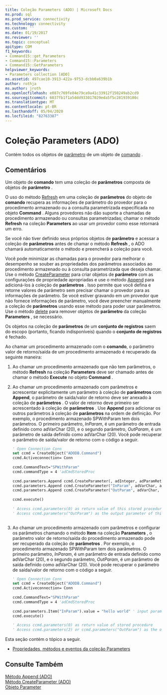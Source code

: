 ```yaml
---
title: Coleção Parameters (ADO) | Microsoft Docs
ms.prod: sql
ms.prod_service: connectivity
ms.technology: connectivity
ms.custom: ''
ms.date: 01/19/2017
ms.reviewer: ''
ms.topic: conceptual
apitype: COM
f1_keywords:
- Command15::get_Parameters
- Command15::Parameters
- Command15::GetParameters
helpviewer_keywords:
- Parameters collection [ADO]
ms.assetid: 497cae10-3913-422a-9753-dcbb0a639b1b
author: rothja
ms.author: jroth
ms.openlocfilehash: e087c769fe84e79ca9a41c33912f150249ab2cd9
ms.sourcegitcommit: 6037fb1f1a5ddd933017029eda5f5c281939100c
ms.translationtype: MT
ms.contentlocale: pt-BR
ms.lasthandoff: 05/04/2020
ms.locfileid: "82763387"
---
```

# <a name="parameters-collection-ado"></a>Coleção Parameters (ADO)
Contém todos os objetos de [parâmetro](../../../ado/reference/ado-api/parameter-object.md) de um objeto de [comando](../../../ado/reference/ado-api/command-object-ado.md) .  
  
## <a name="remarks"></a>Comentários  
 Um objeto de **comando** tem uma coleção de **parâmetros** composta de objetos de **parâmetro** .  
  
 O uso do método [Refresh](../../../ado/reference/ado-api/refresh-method-ado.md) em uma coleção de **parâmetros** do objeto de **comando** recupera as informações de parâmetro do provedor para o procedimento armazenado ou a consulta parametrizada especificada no objeto **Command** . Alguns provedores não dão suporte a chamadas de procedimento armazenado ou consultas parametrizadas; chamar o método **Refresh** na coleção **Parameters** ao usar um provedor como esse retornará um erro.  
  
 Se você não tiver definido seus próprios objetos de **parâmetro** e acessar a coleção de **parâmetros** antes de chamar o método **Refresh** , o ADO chamará automaticamente o método e preencherá a coleção para você.  
  
 Você pode minimizar as chamadas para o provedor para melhorar o desempenho se souber as propriedades dos parâmetros associados ao procedimento armazenado ou à consulta parametrizada que deseja chamar. Use o método [CreateParameter](../../../ado/reference/ado-api/createparameter-method-ado.md) para criar objetos de **parâmetro** com as configurações de propriedade apropriadas e use o método [Append](../../../ado/reference/ado-api/append-method-ado.md) para adicioná-los à coleção de **parâmetros** . Isso permite que você defina e retorne valores de parâmetro sem precisar chamar o provedor para as informações de parâmetro. Se você estiver gravando em um provedor que não fornece informações de parâmetro, você deve preencher manualmente a coleção de **parâmetros** usando esse método para poder usar parâmetros. Use o método [delete](../../../ado/reference/ado-api/delete-method-ado-parameters-collection.md) para remover objetos de **parâmetro** da coleção **Parameters** , se necessário.  
  
 Os objetos na coleção de **parâmetros** de um **conjunto de registros** saem do escopo (portanto, ficando indisponíveis) quando o **conjunto de registros** é fechado.  
  
 Ao chamar um procedimento armazenado com o **comando**, o parâmetro valor de retorno/saída de um procedimento armazenado é recuperado da seguinte maneira:  
  
1.  Ao chamar um procedimento armazenado que não tem parâmetros, o método **Refresh** na coleção **Parameters** deve ser chamado antes de chamar o método **Execute** no objeto **Command** .  
  
2.  Ao chamar um procedimento armazenado com parâmetros e acrescentar explicitamente um parâmetro à coleção de **parâmetros** com **Append**, o parâmetro de saída/valor de retorno deve ser anexado à coleção de **parâmetros** . O valor de retorno deve primeiro ser acrescentado à coleção de **parâmetros** . Use **Append** para adicionar os outros parâmetros à coleção de **parâmetros** na ordem de definição. Por exemplo, o procedimento armazenado SPWithParam tem dois parâmetros. O primeiro parâmetro, *InParam*, é um parâmetro de entrada definido como adVarChar (20), e o segundo parâmetro, *OutParam*, é um parâmetro de saída definido como adVarChar (20). Você pode recuperar o parâmetro de saída/valor de retorno com o código a seguir.  
  
    ```vb
    ' Open Connection Conn  
    set ccmd = CreateObject("ADODB.Command")  
    ccmd.Activeconnection= Conn  
  
    ccmd.CommandText="SPWithParam"  
    ccmd.commandType = 4 'adCmdStoredProc  
  
    ccmd.parameters.Append ccmd.CreateParameter(, adInteger, adParamReturnValue, , NULL)   ' return value  
    ccmd.parameters.Append ccmd.CreateParameter("InParam", adVarChar, adParamInput, 20, "hello world")   ' input parameter  
    ccmd.parameters.Append ccmd.CreateParameter("OutParam", adVarChar, adParamOutput, 20, NULL)   ' output parameter  
  
    ccmd.execute()  
  
    ' Access ccmd.parameters(0) as return value of this stored procedure  
    ' Access ccmd.parameters("OutParam") as the output parameter of this stored procedure.  
  
    ```  
  
3.  Ao chamar um procedimento armazenado com parâmetros e configurar os parâmetros chamando o método **Item** na coleção **Parameters** , o parâmetro valor de retorno/saída do procedimento armazenado pode ser recuperado da coleção de **parâmetros** . Por exemplo, o procedimento armazenado SPWithParam tem dois parâmetros. O primeiro parâmetro, *InParam*, é um parâmetro de entrada definido como adVarChar (20), e o segundo parâmetro, *OutParam*, é um parâmetro de saída definido como adVarChar (20). Você pode recuperar o parâmetro de saída/valor de retorno com o código a seguir.  
  
    ```vb
    ' Open Connection Conn  
    set ccmd = CreateObject("ADODB.Command")  
    ccmd.Activeconnection= Conn  
  
    ccmd.CommandText="SPWithParam"  
    ccmd.commandType = 4 'adCmdStoredProc  
  
    ccmd.parameters.Item("InParam").value = "hello world" ' input parameter  
    ccmd.execute()  
  
    ' Access ccmd.parameters(0) as return value of stored procedure  
    ' Access ccmd.parameters(2) or ccmd.parameters("OutParam") as the output parameter.  
    ```  
  
 Esta seção contém o tópico a seguir.  
  
-   [Propriedades, métodos e eventos da coleção Parameters](../../../ado/reference/ado-api/parameters-collection-properties-methods-and-events.md)  
  
## <a name="see-also"></a>Consulte Também  
 [Método Append (ADO)](../../../ado/reference/ado-api/append-method-ado.md)   
 [Método CreateParameter (ADO)](../../../ado/reference/ado-api/createparameter-method-ado.md)   
 [Objeto Parameter](../../../ado/reference/ado-api/parameter-object.md)

